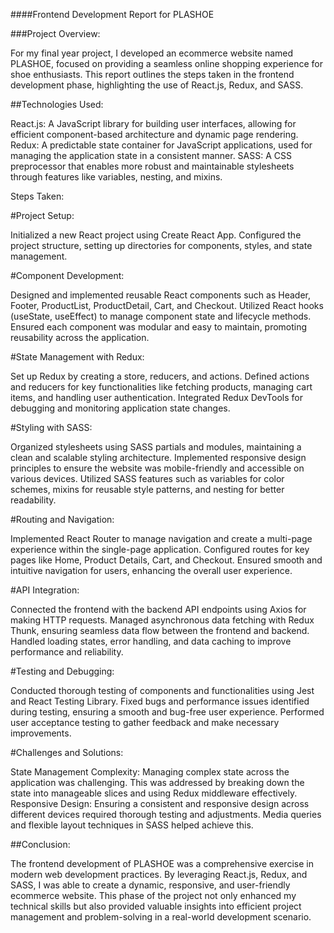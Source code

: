 ####Frontend Development Report for PLASHOE

###Project Overview:

For my final year project, I developed an ecommerce website named PLASHOE, focused on providing a seamless online shopping experience for shoe enthusiasts. This report outlines the steps taken in the frontend development phase, highlighting the use of React.js, Redux, and SASS.

##Technologies Used:

React.js: A JavaScript library for building user interfaces, allowing for efficient component-based architecture and dynamic page rendering.
Redux: A predictable state container for JavaScript applications, used for managing the application state in a consistent manner.
SASS: A CSS preprocessor that enables more robust and maintainable stylesheets through features like variables, nesting, and mixins.

Steps Taken:

#Project Setup:

Initialized a new React project using Create React App.
Configured the project structure, setting up directories for components, styles, and state management.

#Component Development:

Designed and implemented reusable React components such as Header, Footer, ProductList, ProductDetail, Cart, and Checkout.
Utilized React hooks (useState, useEffect) to manage component state and lifecycle methods.
Ensured each component was modular and easy to maintain, promoting reusability across the application.

#State Management with Redux:

Set up Redux by creating a store, reducers, and actions.
Defined actions and reducers for key functionalities like fetching products, managing cart items, and handling user authentication.
Integrated Redux DevTools for debugging and monitoring application state changes.

#Styling with SASS:

Organized stylesheets using SASS partials and modules, maintaining a clean and scalable styling architecture.
Implemented responsive design principles to ensure the website was mobile-friendly and accessible on various devices.
Utilized SASS features such as variables for color schemes, mixins for reusable style patterns, and nesting for better readability.

#Routing and Navigation:

Implemented React Router to manage navigation and create a multi-page experience within the single-page application.
Configured routes for key pages like Home, Product Details, Cart, and Checkout.
Ensured smooth and intuitive navigation for users, enhancing the overall user experience.

#API Integration:

Connected the frontend with the backend API endpoints using Axios for making HTTP requests.
Managed asynchronous data fetching with Redux Thunk, ensuring seamless data flow between the frontend and backend.
Handled loading states, error handling, and data caching to improve performance and reliability.

#Testing and Debugging:

Conducted thorough testing of components and functionalities using Jest and React Testing Library.
Fixed bugs and performance issues identified during testing, ensuring a smooth and bug-free user experience.
Performed user acceptance testing to gather feedback and make necessary improvements.

#Challenges and Solutions:

State Management Complexity: Managing complex state across the application was challenging. This was addressed by breaking down the state into manageable slices and using Redux middleware effectively.
Responsive Design: Ensuring a consistent and responsive design across different devices required thorough testing and adjustments. Media queries and flexible layout techniques in SASS helped achieve this.

##Conclusion:

The frontend development of PLASHOE was a comprehensive exercise in modern web development practices. By leveraging React.js, Redux, and SASS, I was able to create a dynamic, responsive, and user-friendly ecommerce website. This phase of the project not only enhanced my technical skills but also provided valuable insights into efficient project management and problem-solving in a real-world development scenario.

